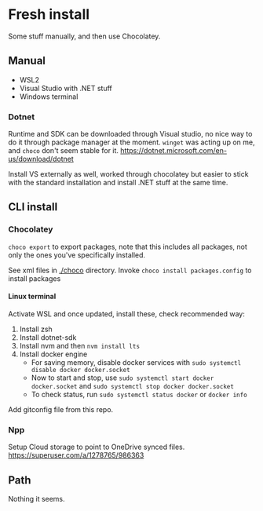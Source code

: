 # Fresh install

Some stuff manually, and then use Chocolatey.

## Manual
- WSL2
- Visual Studio with .NET stuff
- Windows terminal

### Dotnet
Runtime and SDK can be downloaded through Visual studio, no nice way to do it through package manager at the moment.
`winget` was acting up on me, and `choco` don't seem stable for it.
https://dotnet.microsoft.com/en-us/download/dotnet

Install VS externally as well, worked through chocolatey but easier to stick with the standard installation and install .NET stuff at the same time.

## CLI install

### Chocolatey
`choco export` to export packages, note that this includes all packages, not only the ones you've specifically installed.

See xml files in [./choco](./choco) directory. Invoke `choco install packages.config` to install packages

#### Linux terminal

Activate WSL and once updated, install these, check recommended way:
1. Install zsh
2. Install dotnet-sdk
3. Install nvm and then `nvm install lts`
4. Install docker engine
   - For saving memory, disable docker services with `sudo systemctl disable docker docker.socket`
   - Now to start and stop, use `sudo systemctl start docker docker.socket` and `sudo systemctl stop docker docker.socket`
   - To check status, run `sudo systemctl status docker` or `docker info`

Add gitconfig file from this repo.

### Npp
Setup Cloud storage to point to OneDrive synced files.
https://superuser.com/a/1278765/986363

## Path
Nothing it seems.
